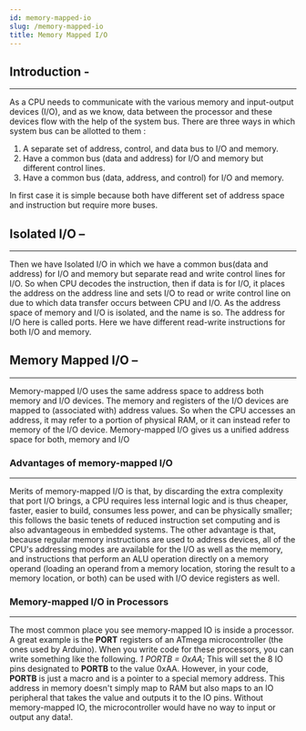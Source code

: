 ```yaml
---
id: memory-mapped-io
slug: /memory-mapped-io
title: Memory Mapped I/O
---
```


## Introduction -
----

As a CPU needs to communicate with the various memory and input-output devices
(I/O), and as we know, data between the processor and these devices flow with
the help of the system bus. There are three ways in which system bus can be
allotted to them :

1. A separate set of address, control, and data bus to I/O and memory.
2. Have a common bus (data and address) for I/O and memory but different control
   lines.
3. Have a common bus (data, address, and control) for I/O and memory.

In first case it is simple because both have different set of address space and
instruction but require more buses.

## Isolated I/O –
----

Then we have Isolated I/O in which we have a common bus(data and address) for
I/O and memory but separate read and write control lines for I/O. So when CPU
decodes the instruction, then if data is for I/O, it places the address on the
address line and sets I/O to read or write control line on due to which data
transfer occurs between CPU and I/O. As the address space of memory and I/O is
isolated, and the name is so. The address for I/O here is called ports. Here we
have different read-write instructions for both I/O and memory.

## Memory Mapped I/O –
----

Memory-mapped I/O uses the same address space to address both memory and I/O
devices. The memory and registers of the I/O devices are mapped to (associated
with) address values. So when the CPU accesses an address, it may refer to a
portion of physical RAM, or it can instead refer to memory of the I/O device.
Memory-mapped I/O gives us a unified address space for both, memory and I/O

### Advantages of memory-mapped I/O
----

Merits of memory-mapped I/O is that, by discarding the extra complexity that
port I/O brings, a CPU requires less internal logic and is thus cheaper, faster,
easier to build, consumes less power, and can be physically smaller; this
follows the basic tenets of reduced instruction set computing and is also
advantageous in embedded systems. The other advantage is that, because regular
memory instructions are used to address devices, all of the CPU's addressing
modes are available for the I/O as well as the memory, and instructions that
perform an ALU operation directly on a memory operand (loading an operand from a
memory location, storing the result to a memory location, or both) can be used
with I/O device registers as well.

### Memory-mapped I/O in Processors
----

The most common place you see memory-mapped IO is inside a processor. A great
example is the **PORT** registers of an ATmega microcontroller (the ones used by
Arduino). When you write code for these processors, you can write something like
the following. _1 PORTB = 0xAA;_ This will set the 8 IO pins designated to
**PORTB** to the value 0xAA. However, in your code, **PORTB** is just a macro
and is a pointer to a special memory address. This address in memory doesn't
simply map to RAM but also maps to an IO peripheral that takes the value and
outputs it to the IO pins. Without memory-mapped IO, the microcontroller would
have no way to input or output any data!.
